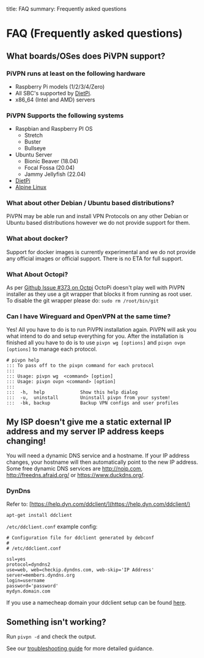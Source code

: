 title: FAQ
summary: Frequently asked questions

# FAQ (Frequently asked questions)

## What boards/OSes does PiVPN support?

### PiVPN runs at least on the following hardware

* Raspberry Pi models (1/2/3/4/Zero) 
* All SBC's supported by [DietPi](https://dietpi.com/).
* x86_64 (Intel and AMD) servers 

### PiVPN Supports the following systems

  * Raspbian and Raspberry PI OS
    * Stretch
    * Buster
    * Bullseye
  * Ubuntu Server
    * Bionic Beaver (18.04)
    * Focal Fossa (20.04)
    * Jammy Jellyfish (22.04)
  * [DietPi](https://dietpi.com/)
  * [Alpine Linux](install.md#alpine)

### What about other Debian / Ubuntu based distributions? 

PiVPN may be able run and install VPN Protocols on any other Debian or Ubuntu based distributions however we do not provide support for them. 

### What about docker? 

Support for docker images is currently experimental and we do not provide any official images or official support. There is no ETA for full support. 

### What About Octopi?

As per [Github Issue #373 on Octpi](https://github.com/guysoft/OctoPi/issues/373) OctoPi doesn't play well with PiVPN installer as they use a git wrapper that blocks it from running as root user. To disable the git wrapper please do: `sudo rm /root/bin/git`

### Can I have Wireguard and OpenVPN at the same time? 

Yes! All you have to do is to run PiVPN installation again. PiVPN will ask you what intend to do and setup everything for you. After the installation is finished all you have to do is to use `pivpn wg [options]` and `pivpn ovpn [options]` to manage each protocol. 

```
# pivpn help
::: To pass off to the pivpn command for each protocol
:::
::: Usage: pivpn wg  <command> [option]
::: Usage: pivpn ovpn <command> [option]
:::
:::  -h,  help             Show this help dialog
:::  -u,  uninstall        Uninstall pivpn from your system!
:::  -bk, backup           Backup VPN configs and user profiles
```

## My ISP doesn't give me a static external IP address and my server IP address keeps changing!

You will need a dynamic DNS service and a hostname. If your IP address changes, your hostname will then automatically point to the new IP address. Some free dynamic DNS services are <http://noip.com>, <http://freedns.afraid.org/> or <https://www.duckdns.org/>.

### DynDns

Refer to: [https://help.dyn.com/ddclient/](https://help.dyn.com/ddclient/)

`apt-get install ddclient`

`/etc/ddclient.conf` example config:
```
# Configuration file for ddclient generated by debconf
#
# /etc/ddclient.conf

ssl=yes
protocol=dyndns2
use=web, web=checkip.dyndns.com, web-skip='IP Address'
server=members.dyndns.org
login=username
password='password'
mydyn.domain.com
```

If you use a namecheap domain your ddclient setup can be found [here](https://www.namecheap.com/support/knowledgebase/article.aspx/583/11/how-do-i-configure-ddclient).

## Something isn't working?

Run `pivpn -d` and check the output. 

See our [troubleshooting guide](troubleshooting.md) for more detailed guidance.